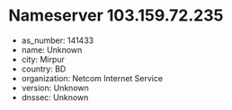 # Nameserver 103.159.72.235

* as_number: 141433
* name: Unknown
* city: Mirpur
* country: BD
* organization: Netcom Internet Service
* version: Unknown
* dnssec: Unknown
